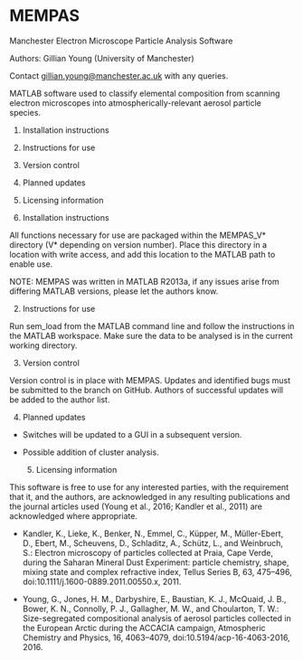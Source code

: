 # MEMPAS
Manchester Electron Microscope Particle Analysis Software

Authors: Gillian Young (University of Manchester)

Contact gillian.young@manchester.ac.uk with any queries.


MATLAB software used to classify elemental composition from scanning electron
microscopes into atmospherically-relevant aerosol particle species.


1. Installation instructions
2. Instructions for use
3. Version control
4. Planned updates
5. Licensing information

1. Installation instructions

All functions necessary for use are packaged within the MEMPAS_V* directory 
(V* depending on version number). Place this directory in a location with 
write access, and add this location to the MATLAB path to enable use. 

NOTE: MEMPAS was written in MATLAB R2013a, if any issues arise from differing 
MATLAB versions, please let the authors know.

2. Instructions for use

Run sem_load from the MATLAB command line and follow the instructions in the 
MATLAB workspace. Make sure the data to be analysed is in the current working 
directory.

   3. Version control

Version control is in place with MEMPAS. Updates and identified bugs must be 
submitted to the branch on GitHub. Authors of successful updates will be added
to the author list.

   4. Planned updates

- Switches will be updated to a GUI in a subsequent version. 
- Possible addition of cluster analysis.

   5. Licensing information

This software is free to use for any interested parties, with the requirement 
that it, and the authors, are acknowledged in any resulting publications and 
the journal articles used (Young et al., 2016; Kandler et al., 2011) are 
acknowledged where appropriate.

- Kandler, K., Lieke, K., Benker, N., Emmel, C., Küpper, M., Müller-Ebert, 
D., Ebert, M., Scheuvens, D., Schladitz, A., Schütz, L., and Weinbruch, S.:
Electron microscopy of particles collected at Praia, Cape Verde, during the 
Saharan Mineral Dust Experiment: particle chemistry, shape, mixing 	state and 
complex refractive index, Tellus Series B, 63, 475–496, 	
doi:10.1111/j.1600-0889.2011.00550.x, 2011.

- Young, G., Jones, H. M., Darbyshire, E., Baustian, K. J., McQuaid, J. B., 
Bower, K. N., Connolly, P. J., Gallagher, M. W., and Choularton, T. W.: 
Size-segregated compositional analysis of aerosol particles collected in the 
European Arctic during the ACCACIA campaign, Atmospheric Chemistry and Physics, 
16, 4063–4079, doi:10.5194/acp-16-4063-2016, 2016.
